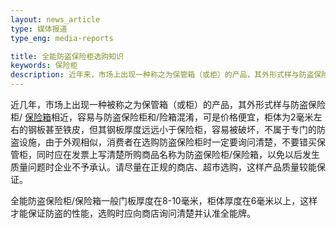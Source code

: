 ```yaml
---
layout: news_article
type: 媒体报道
type_eng: media-reports

title: 全能防盗保险柜选购知识
keywords: 保险柜
description: 近年来，市场上出现一种称之为保管箱（或柜）的产品，其外形式样与防盗保险柜/保险箱相近，容易与防盗保险柜和/险箱混淆，在选购时一定要询问清楚。
---
```

近几年，市场上出现一种被称之为保管箱（或柜）的产品，其外形式样与防盗保险柜/ [保险箱](http://www.qnn.com.cn/)相近，容易与防盗保险柜和/险箱混淆，可是价格便宜，柜体为2毫米左右的钢板甚至铁皮，但其钢板厚度远远小于保险柜，容易被破坏，不属于专门的防盗设施，由于外观相似，消费者在选购防盗保险柜时一定要询问清楚，不要错买保管柜，同时应在发票上写清楚所购商品名称为防盗保险柜/保险箱，以免以后发生质量问题时企业不予承认。请尽量在正规的商店、超市选购，这样产品质量较能保证。

全能防盗保险柜/保险箱一般门板厚度在8-10毫米，柜体厚度在6毫米以上，这样才能保证防盗的性能，选购时应向商店询问清楚并认准全能牌。
